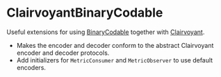 # ClairvoyantBinaryCodable

Useful extensions for using [BinaryCodable](https://christophhagen.de/BinaryCodable) together with [Clairvoyant](https://christophhagen.de/Clairvoyant).

- Makes the encoder and decoder conform to the abstract Clairvoyant encoder and decoder protocols.
- Add initializers for `MetricConsumer` and `MetricObserver` to use default encoders.
